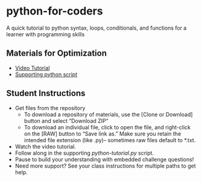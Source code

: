 # python-for-coders
A quick tutorial to python syntax, loops, conditionals, and functions for a learner with programming skills

## Materials for Optimization
- [Video Tutorial](https://youtu.be/rweWhe8WFrs)
- [Supporting python script](https://github.com/DeisData/python-for-coders/blob/master/python-tutorial.py)

## Student Instructions
- Get files from the repository
  - To download a repository of materials, use the [Clone or Download] button and select “Download ZIP”
  - To download an individual file, click to open the file, and right-click on the [RAW] button to “Save link as.” Make sure you retain the intended file extension (like .py)– sometimes raw files default to *.txt.
- Watch the video tutorial.
- Follow along in the supporting *python-tutorial.py* script.
- Pause to build your understanding with embedded challenge questions!
- Need more support? See your class instructions for multiple paths to get help.
